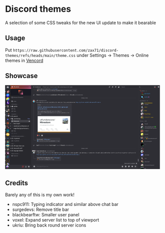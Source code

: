 # Discord themes

A selection of some CSS tweaks for the new UI update to make it bearable

## Usage

Put `https://raw.githubusercontent.com/zax71/discord-themes/refs/heads/main/theme.css` under Settings -> Themes -> Online themes in [Vencord](https://vencord.dev/)

## Showcase

![A screenshot of Discord with the tweaks applied](.github/assets/showcase.png)

## Credits

Barely any of this is my own work!

- nspc911: Typing indicator and similar above chat bar
- surgedevs: Remove title bar
- blackbearftw: Smaller user panel
- voxel: Expand server list to top of viewport
- ukriu: Bring back round server icons
